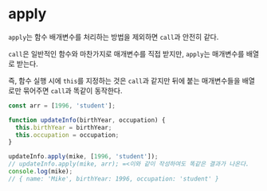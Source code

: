 # apply

`apply`는 함수 배개변수를 처리하는 방법을 제외하면 `call`과 안전히 같다.

`call`은 일반적인 함수와 마찬가지로 매개변수를 직접 받지만, `apply`는 매개변수를 배열로 받는다.

즉, 함수 실행 시에 `this`를 지정하는 것은 `call`과 같지만 뒤에 붙는 매개변수들을 배열로만 묶어주면 `call`과 똑같이 동작한다.

```javascript
const arr = [1996, 'student'];

function updateInfo(birthYear, occupation) {
  this.birthYear = birthYear;
  this.occupation = occupation;
}

updateInfo.apply(mike, [1996, 'student']);
// updateInfo.apply(mike, arr); =<이와 같이 작성하여도 똑같은 결과가 나온다.
console.log(mike);
// { name: 'Mike', birthYear: 1996, occupation: 'student' }
```
